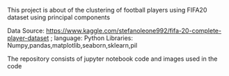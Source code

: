 This project is about of the clustering of football players using FIFA20 dataset using principal components

Data Source: https://www.kaggle.com/stefanoleone992/fifa-20-complete-player-dataset ;
language: Python
Libraries: Numpy,pandas,matplotlib,seaborn,sklearn,pil

The repository consists of jupyter notebook code and images used in the code

